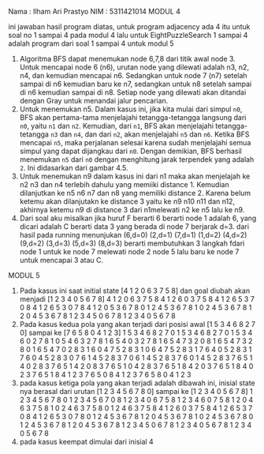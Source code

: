 Nama : Ilham Ari Prastyo
NIM : 5311421014
MODUL 4

ini jawaban hasil program diatas, untuk program adjacency ada 4 itu untuk soal no 1 sampai 4 pada modul 4
lalu untuk EightPuzzleSearch 1 sampai 4 adalah program dari soal 1 sampai 4 untuk modul 5

1.	Algoritma BFS dapat menemukan node 6,7,8 dari titik awal node 3. Untuk mencapai node 6 (n6), urutan node yang dilewati adalah n3, n2, n4, dan kemudian mencapai n6. Sedangkan untuk node 7 (n7) setelah sampai di n6 kemudian baru ke n7, sedangkan untuk n8 setelah sampai di n6 kemudian sampai di n8. Setiap node yang dilewati akan ditandai dengan Gray untuk  menandai jalur pencarian.
2.	Untuk menemukan n5. Dalam kasus ini, jika kita mulai dari simpul `n0`, BFS akan pertama-tama menjelajahi tetangga-tetangga langsung dari `n0`, yaitu `n1` dan `n2`. Kemudian, dari `n1`, BFS akan menjelajahi tetangga-tetangga `n3` dan `n4`, dan dari `n2`, akan menjelajahi `n5` dan `n6`. Ketika BFS mencapai `n5`, maka perjalanan selesai karena sudah menjelajahi semua simpul yang dapat dijangkau dari `n0`. Dengan demikian, BFS berhasil menemukan `n5` dari `n0` dengan menghitung jarak terpendek yang adalah `2`. Ini didasarkan dari gambar 4.5.
3.	Untuk menemukan n9 dalam kasus ini dari n1 maka akan menjelajah ke n2 n3 dan n4 terlebih dahulu yang memiiki distance 1. Kemudian dilanjutkan ke n5 n6 n7 dan n8 yang memiliki distance 2. Karena belum ketemu akan dilanjutakn ke distance 3 yaitu ke n9 n10 n11 dan n12, akhirnya ketemu n9 di distance 3 dari n1melewati n2 ke n5 lalu ke n9. 
4. Dari soal aku misalkan jika huruf F berarti 6 berarti node 1 adalah 6, yang dicari adalah C berarti data 3 yang berada di node 7 berjarak d=3. dari hasil pada running menunjukan (6,d=0) (2,d=1) (7,d=1) (1,d=2) (4,d=2) (9,d=2) (3,d=3) (5,d=3) (8,d=3) berarti membutuhkan 3 langkah fdari node 1 untuk ke node 7 melewati node 2 node 5 lalu baru ke node 7 untuk mencapai 3 atau C.

MODUL 5
1.  Pada kasus ini saat initial state [4 1 2 0 6 3 7 5 8] dan goal diubah akan menjadi [1 2 3 4 0 5 6 7 8]
4 1 2 0 6 3 7 5 8
    4 1 2 6 0 3 7 5 8
    4 1 2 6 5 3 7 0 8
    4 1 2 6 5 3 0 7 8
    4 1 2 0 5 3 6 7 8
    0 1 2 4 5 3 6 7 8
    1 0 2 4 5 3 6 7 8
    1 2 0 4 5 3 6 7 8
    1 2 3 4 5 0 6 7 8
    1 2 3 4 0 5 6 7 8
3.  Pada kasus kedua pola yang akan terjadi dari posisi awal [1 5 3 4 6 8 2 7 0] sampai ke [7 6 5 8 0 4 1 2 3]
    1 5 3 4 6 8 2 7 0
    1 5 3 4 6 8 2 7 0
    1 5 3 4 6 0 2 7 8
    1 0 5 4 6 3 2 7 8
    1 6 5 4 0 3 2 7 8
    1 6 5 4 7 3 2 0 8
    1 6 5 4 7 3 2 8 0
    1 6 5 4 7 0 2 8 3
    1 6 0 4 7 5 2 8 3
    1 0 6 4 7 5 2 8 3
    1 7 6 4 0 5 2 8 3
    1 7 6 0 4 5 2 8 3
    0 7 6 1 4 5 2 8 3
    7 0 6 1 4 5 2 8 3
    7 6 0 1 4 5 2 8 3
    7 6 5 1 4 0 2 8 3
    7 6 5 1 4 2 0 8 3
    7 6 5 1 0 4 2 8 3
    7 6 5 1 8 4 2 0 3
    7 6 5 1 8 4 0 2 3
    7 6 5 1 8 4 1 2 3
    7 6 5 0 8 4 1 2 3
    7 6 5 8 0 4 1 2 3
4.  pada kasus ketiga pola yang akan terjadi adalah dibawah ini, inisial state nya berasal dari urutan [1 2 3 4 5 6 7 8 0] sampai ke [1 2 3 4 0 5 6 7 8]
    1 2 3 4 5 6 7 8 0
    1 2 3 4 5 6 7 0 8
    1 2 3 4 0 6 7 5 8
    1 2 3 4 6 0 7 5 8
    1 2 0 4 6 3 7 5 8
    1 0 2 4 6 3 7 5 8
    0 1 2 4 6 3 7 5 8
    4 1 2 6 0 3 7 5 8
    4 1 2 6 5 3 7 0 8
    4 1 2 6 5 3 0 7 8
    0 1 2 4 5 3 6 7 8
    1 2 0 4 5 3 6 7 8
    1 0 2 4 5 3 6 7 8
    0 1 2 4 5 3 6 7 8
    1 2 0 4 5 3 6 7 8
    1 2 3 4 5 0 6 7 8
    1 2 3 4 0 5 6 7 8
    1 2 3 4 0 5 6 7 8
5.  pada kasus keempat dimulai dari inisial 4
   
